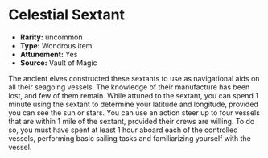 
# Celestial Sextant

* **Rarity:** uncommon
* **Type:** Wondrous item
* **Attunement:** Yes
* **Source:** Vault of Magic


The ancient elves constructed these sextants to use as navigational aids on all their seagoing vessels. The knowledge of their manufacture has been lost, and few of them remain. While attuned to the sextant, you can spend 1 minute using the sextant to determine your latitude and longitude, provided you can see the sun or stars. You can use an action steer up to four vessels that are within 1 mile of the sextant, provided their crews are willing. To do so, you must have spent at least 1 hour aboard each of the controlled vessels, performing basic sailing tasks and familiarizing yourself with the vessel.
